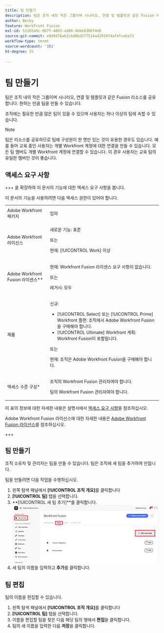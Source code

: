 ```yaml
---
title: 팀 만들기
description: 팀은 조직 내의 작은 그룹이며 시나리오, 연결 및 템플릿과 같은 Fusion 리소스를 공유합니다. 원하는 만큼 팀을 만들 수 있습니다.
author: Becky
feature: Workfront Fusion
exl-id: 511b5a9c-0b7f-4003-ad86-4bbe630674e0
source-git-commit: e0d9d76ab2cbd8bd277514a4291974af4fceba73
workflow-type: tm+mt
source-wordcount: '381'
ht-degree: 1%

---
```


# 팀 만들기

팀은 조직 내의 작은 그룹이며 시나리오, 연결 및 템플릿과 같은 Fusion 리소스를 공유합니다. 원하는 만큼 팀을 만들 수 있습니다.

조직에는 필요한 만큼 많은 팀이 있을 수 있으며 사용자는 하나 이상의 팀에 속할 수 있습니다.

>[!NOTE]
>
>팀은 리소스를 공유하므로 팀에 구성원이 한 명만 있는 것이 유용한 경우도 있습니다. 예를 들어 교육 중인 사용자는 개별 Workfront 계정에 대한 연결을 만들 수 있습니다. 모든 팀 멤버도 개별 Workfront 계정에 연결할 수 있습니다. 이 경우 사용자는 교육 팀의 유일한 멤버인 것이 좋습니다.

## 액세스 요구 사항

+++ 을 확장하여 이 문서의 기능에 대한 액세스 요구 사항을 봅니다.

이 문서의 기능을 사용하려면 다음 액세스 권한이 있어야 합니다.

<table style="table-layout:auto">
 <col> 
 <col> 
 <tbody> 
  <tr> 
   <td role="rowheader">Adobe Workfront 패키지</td> 
   <td> <p>임의</p> </td> 
  </tr> 
  <tr data-mc-conditions=""> 
   <td role="rowheader">Adobe Workfront 라이선스</td> 
   <td> <p>새로운 기능: 표준</p><p>또는</p><p>현재: [!UICONTROL Work] 이상</p> </td> 
  </tr> 
  <tr> 
   <td role="rowheader">Adobe Workfront Fusion 라이센스**</td> 
   <td>
   <p>현재: Workfront Fusion 라이센스 요구 사항이 없습니다.</p>
   <p>또는</p>
   <p>레거시: 모두 </p>
   </td> 
  </tr> 
  <tr> 
   <td role="rowheader">제품</td> 
   <td>
   <p>신규:</p> <ul><li>[!UICONTROL Select] 또는 [!UICONTROL Prime] Workfront 플랜: 조직에서 Adobe Workfront Fusion을 구매해야 합니다.</li><li>[!UICONTROL Ultimate] Workfront 계획: Workfront Fusion이 포함됩니다.</li></ul>
   <p>또는</p>
   <p>현재: 조직은 Adobe Workfront Fusion을 구매해야 합니다.</p>
   </td> 
  </tr>
  <tr data-mc-conditions=""> 
   <td role="rowheader">액세스 수준 구성*</td> 
   <td> 
     <p>조직의 Workfront Fusion 관리자여야 합니다.</p>
     <p>팀의 Workfront Fusion 관리자여야 합니다.</p>
   </td> 
  </tr> 
   </td> 
  </tr> 
 </tbody> 
</table>

이 표의 정보에 대한 자세한 내용은 설명서에서 [액세스 요구 사항](/help/workfront-fusion/references/licenses-and-roles/access-level-requirements-in-documentation.md)을 참조하십시오.

Adobe Workfront Fusion 라이선스에 대한 자세한 내용은 [Adobe Workfront Fusion 라이선스](/help/workfront-fusion/set-up-and-manage-workfront-fusion/licensing-operations-overview/license-automation-vs-integration.md)를 참조하십시오.

+++



## 팀 만들기

조직 소유자 및 관리자는 팀을 만들 수 있습니다. 팀은 조직에 새 팀을 추가하여 만듭니다.

팀을 만들려면 다음 작업을 수행하십시오.

1. 왼쪽 탐색 패널에서 **[!UICONTROL 조직 개요]**&#x200B;를 클릭합니다
1. **[!UICONTROL 팀]** 탭을 선택합니다.
1. **[!UICONTROL 새 팀 추가]**를 클릭합니다.
   ![팀 만들기](assets/create-new-team-button.png)
1. 새 팀의 이름을 입력하고 **추가**&#x200B;를 클릭합니다.

## 팀 편집

팀의 이름을 편집할 수 있습니다.

1. 왼쪽 탐색 패널에서 **[!UICONTROL 조직 개요]**&#x200B;를 클릭합니다
1. **[!UICONTROL 팀]** 탭을 선택합니다.
1. 이름을 편집할 팀을 찾은 다음 해당 팀의 행에서 **편집**&#x200B;을 클릭합니다.
1. 팀의 새 이름을 입력한 다음 **저장**&#x200B;을 클릭합니다.

